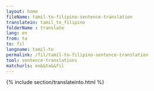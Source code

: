 ```yaml
---
layout: home
fileName: tamil-to-filipino-sentence-translation
translatein: tamil_to_filipino
folderName : translate
lang: en
from: ta
to: fil
langname: tamil-to
permalink: /fil/tamil-to-filipino-sentence-translation
tool: sentence-translations
matchurls: en&&ta&&fil
---
```

{% include section/translateinto.html %}

